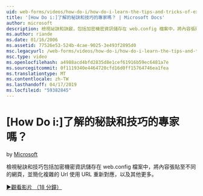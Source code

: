 ```yaml
---
uid: web-forms/videos/how-do-i/how-do-i-learn-the-tips-and-tricks-of-experts
title: '[How Do i:]了解的秘訣和技巧的專家嗎？ | Microsoft Docs'
author: microsoft
description: 檢視祕訣和訣竅，包括加密機密資訊儲存在 web.config 檔案中，將內容張貼至不同的網頁，並簡化複雜的 Url...
ms.author: riande
ms.date: 01/16/2006
ms.assetid: 77526e53-524b-4cae-9025-3e493f2895d0
msc.legacyurl: /web-forms/videos/how-do-i/how-do-i-learn-the-tips-and-tricks-of-experts
msc.type: video
ms.openlocfilehash: a4988acd4bfd2835d8e1cef61916b59ec6481a7e
ms.sourcegitcommit: 0f1119340e4464720cfd16d0ff15764746ea1fea
ms.translationtype: MT
ms.contentlocale: zh-TW
ms.lasthandoff: 04/17/2019
ms.locfileid: "59382845"
---
```

# <a name="how-do-i-learn-the-tips-and-tricks-of-experts"></a>[How Do i:]了解的秘訣和技巧的專家嗎？

by [Microsoft](https://github.com/microsoft)

檢視秘訣和技巧包括加密機密資訊儲存在 web.config 檔案中，將內容張貼至不同的網頁，並簡化複雜的 Url 使用 URL 重新對應，以及其他更多。

[&#9654;觀看影片 （18 分鐘）](https://channel9.msdn.com/Blogs/ASP-NET-Site-Videos/how-do-i-learn-the-tips-and-tricks-of-experts)
